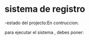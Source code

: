 <h1> sistema de registro</h1>

-estado del projecto:En contruccion.

para ejecutar el sistema , debes poner:

~~~npm intall react~~~
